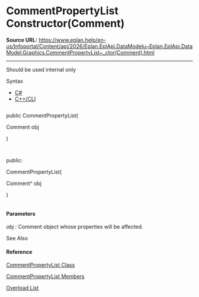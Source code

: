 # CommentPropertyList Constructor(Comment)

**Source URL:** https://www.eplan.help/en-us/Infoportal/Content/api/2026/Eplan.EplApi.DataModelu~Eplan.EplApi.DataModel.Graphics.CommentPropertyList~_ctor(Comment).html

---

Should be used internal only

Syntax

- [C#](#i-syntax-CS)
- [C++/CLI](#i-syntax-CPP2005)

```
```
public CommentPropertyList( 
   Comment obj
)
```
```

```
```
public:
CommentPropertyList( 
   Comment^ obj
)
```
```

#### Parameters

*obj*
:   Comment object whose properties will be affected.



See Also

#### Reference

[CommentPropertyList Class](Eplan.EplApi.DataModelu~Eplan.EplApi.DataModel.Graphics.CommentPropertyList.html)
  
[CommentPropertyList Members](Eplan.EplApi.DataModelu~Eplan.EplApi.DataModel.Graphics.CommentPropertyList_members.html)
  
[Overload List](Eplan.EplApi.DataModelu~Eplan.EplApi.DataModel.Graphics.CommentPropertyList~_ctor.html)